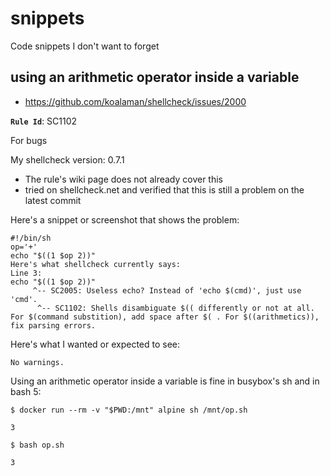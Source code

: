 # snippets
Code snippets I don't want to forget


## using an arithmetic operator inside a variable

- https://github.com/koalaman/shellcheck/issues/2000
 
**`Rule Id`**: SC1102

For bugs

My shellcheck version: 0.7.1
- The rule's wiki page does not already cover this
-  tried on shellcheck.net and verified that this is still a problem on the latest commit

Here's a snippet or screenshot that shows the problem:
```shell
#!/bin/sh
op='+'
echo "$((1 $op 2))"
Here's what shellcheck currently says:
Line 3:
echo "$((1 $op 2))"
     ^-- SC2005: Useless echo? Instead of 'echo $(cmd)', just use 'cmd'.
      ^-- SC1102: Shells disambiguate $(( differently or not at all. For $(command substition), add space after $( . For $((arithmetics)), fix parsing errors.
```

Here's what I wanted or expected to see:
```shell
No warnings.
```

Using an arithmetic operator inside a variable is fine in busybox's sh and in bash 5:
```shell
$ docker run --rm -v "$PWD:/mnt" alpine sh /mnt/op.sh 

3
```
```shell
$ bash op.sh

3
```
